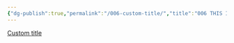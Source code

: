 ```yaml
---
{"dg-publish":true,"permalink":"/006-custom-title/","title":"006 THIS IS A CUSTOM TITLE","created":"2024-05-07T10:12:25.000-05:00","updated":"2024-05-07T10:12:25.000-05:00"}
---
```


[Custom title](https://dg-docs.ole.dev/advanced/note-specific-settings/)
